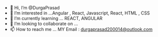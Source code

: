 - 👋 Hi, I’m @DurgaPrasad
- 👀 I’m interested in ...Angular , React, Javascript, React, HTML , CSS
- 🌱 I’m currently learning ... REACT, ANGULAR
- 💞️ I’m looking to collaborate on ...
- 📫 How to reach me ... MY Email : durgaprasad200014@outlook.com

<!---
DurgaPrasadpmdp/DurgaPrasadpmdp is a ✨ special ✨ repository because its `README.md` (this file) appears on your GitHub profile.
You can click the Preview link to take a look at your changes.
--->
